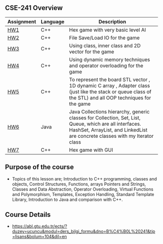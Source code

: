 ## CSE-241 Overview
Assignment  | Language | Description
------------- | ------------- | ------------- 
[HW1](https://github.com/okantorun/CSE-241-Object-Oriented-Programming/tree/main/HW1)  | C++ | Hex game with very basic level AI
[HW2](https://github.com/okantorun/CSE-241-Object-Oriented-Programming/tree/main/HW2)  | C++ | File Save/Load IO for the game
[HW3](https://github.com/okantorun/CSE-241-Object-Oriented-Programming/tree/main/HW3)  | C++ | Using class, inner class and 2D vector for the game
[HW4](https://github.com/okantorun/CSE-241-Object-Oriented-Programming/tree/main/HW4)  | C++ | Using dynamic memory techniques and operator overloading for the game
[HW5](https://github.com/okantorun/CSE-241-Object-Oriented-Programming/tree/main/HW5)  | C++ | To represent the board STL vector , 1D dynamic C array , Adapter class (just like the stack or queue class of the STL)  and all OOP techniques for the game
[HW6](https://github.com/okantorun/CSE-241-Object-Oriented-Programming/tree/main/HW6)  | Java | Java Collections hierarchy, generic classes for Collection, Set, List, Queue, which are all interfaces. HashSet, ArrayList, and LinkedList are concrete classes with my Iterator class
[HW7](https://github.com/okantorun/CSE-241-Object-Oriented-Programming/tree/main/HW7)  | C++ | Hex game with GUI

## Purpose of the course
- Topics of this lesson are; Introduction to C++ programming, classes and objects, Control Structures, Functions, arrays Pointers and Strings, Classes and Data Abstraction, Operator Overloading, Virtual Functions and Polymorphism, Templates, Exception Handling, Standard Template Library, Introduction to Java and comparison with C++.
## Course Details
- https://abl.gtu.edu.tr/ects/?duzey=ucuncu&modul=ders_bilgi_formu&dno=B%C4%B0L%20241&tip=lisans&bolum=104&dil=en
